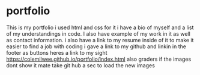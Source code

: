 # portfolio
This is my portfolio i used html and css for it i have a bio of myself and a list of my understandings in code. I also have example of my work in it as well as contact information.
i also have a link to my resume inside of it to make it easier to find a job with coding 
i gave a link to my github and linkin in the footer as buttons
heres a link to my sight https://colemilwee.github.io/portfolio/index.html
also graders if the images dont show it mate take git hub a sec to load the new images
